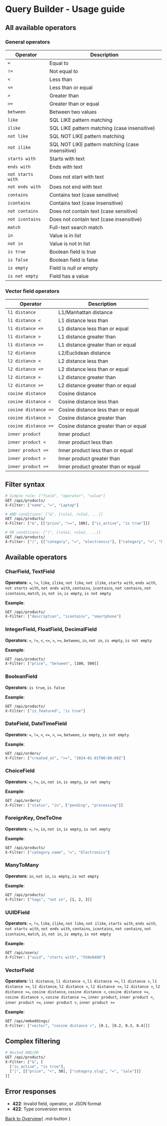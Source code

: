 # Query Builder - Usage guide

## All available operators

### General operators

| Operator | Description |
|----------|-------------|
| `=` | Equal to |
| `!=` | Not equal to |
| `<` | Less than |
| `<=` | Less than or equal |
| `>` | Greater than |
| `>=` | Greater than or equal |
| `between` | Between two values |
| `like` | SQL LIKE pattern matching |
| `ilike` | SQL LIKE pattern matching (case insensitive) |
| `not like` | SQL NOT LIKE pattern matching |
| `not ilike` | SQL NOT LIKE pattern matching (case insensitive) |
| `starts with` | Starts with text |
| `ends with` | Ends with text |
| `not starts with` | Does not start with text |
| `not ends with` | Does not end with text |
| `contains` | Contains text (case sensitive) |
| `icontains` | Contains text (case insensitive) |
| `not contains` | Does not contain text (case sensitive) |
| `not icontains` | Does not contain text (case insensitive) |
| `match` | Full-text search match |
| `in` | Value is in list |
| `not in` | Value is not in list |
| `is true` | Boolean field is true |
| `is false` | Boolean field is false |
| `is empty` | Field is null or empty |
| `is not empty` | Field has a value |

### Vector field operators

| Operator | Description |
|----------|-------------|
| `l1 distance` | L1/Manhattan distance |
| `l1 distance <` | L1 distance less than |
| `l1 distance <=` | L1 distance less than or equal |
| `l1 distance >` | L1 distance greater than |
| `l1 distance >=` | L1 distance greater than or equal |
| `l2 distance` | L2/Euclidean distance |
| `l2 distance <` | L2 distance less than |
| `l2 distance <=` | L2 distance less than or equal |
| `l2 distance >` | L2 distance greater than |
| `l2 distance >=` | L2 distance greater than or equal |
| `cosine distance` | Cosine distance |
| `cosine distance <` | Cosine distance less than |
| `cosine distance <=` | Cosine distance less than or equal |
| `cosine distance >` | Cosine distance greater than |
| `cosine distance >=` | Cosine distance greater than or equal |
| `inner product` | Inner product |
| `inner product <` | Inner product less than |
| `inner product <=` | Inner product less than or equal |
| `inner product >` | Inner product greater than |
| `inner product >=` | Inner product greater than or equal |

## Filter syntax

```bash
# Simple rule: ["field", "operator", "value"]
GET /api/products/
X-Filter: ["name", "=", "Laptop"]

# AND conditions: ["&", [rule1, rule2, ...]]
GET /api/products/
X-Filter: ["&", [["price", ">=", 100], ["is_active", "is true"]]]

# OR conditions: ["|", [rule1, rule2, ...]]
GET /api/products/
X-Filter: ["|", [["category", "=", "electronics"], ["category", "=", "books"]]]
```

## Available operators

### CharField, TextField
**Operators**: `=`, `!=`, `like`, `ilike`, `not like`, `not ilike`, `starts with`, `ends with`, `not starts with`, `not ends with`, `contains`, `icontains`, `not contains`, `not icontains`, `match`, `in`, `not in`, `is empty`, `is not empty`

**Example**:
```bash
GET /api/products/
X-Filter: ["description", "icontains", "smartphone"]
```

### IntegerField, FloatField, DecimalField
**Operators**: `=`, `!=`, `<`, `<=`, `>`, `>=`, `between`, `in`, `not in`, `is empty`, `is not empty`

**Example**:
```bash
GET /api/products/
X-Filter: ["price", "between", [100, 500]]
```

### BooleanField
**Operators**: `is true`, `is false`

**Example**:
```bash
GET /api/products/
X-Filter: ["is_featured", "is true"]
```

### DateField, DateTimeField
**Operators**: `=`, `!=`, `<`, `<=`, `>`, `>=`, `between`, `is empty`, `is not empty`

**Example**:
```bash
GET /api/orders/
X-Filter: ["created_at", ">=", "2024-01-01T00:00:00Z"]
```

### ChoiceField
**Operators**: `=`, `!=`, `in`, `not in`, `is empty`, `is not empty`

**Example**:
```bash
GET /api/orders/
X-Filter: ["status", "in", ["pending", "processing"]]
```

### ForeignKey, OneToOne
**Operators**: `=`, `!=`, `in`, `not in`, `is empty`, `is not empty`

**Example**:
```bash
GET /api/products/
X-Filter: ["category.name", "=", "Electronics"]
```

### ManyToMany
**Operators**: `in`, `not in`, `is empty`, `is not empty`

**Example**:
```bash
GET /api/products/
X-Filter: ["tags", "not in", [1, 2, 3]]
```

### UUIDField
**Operators**: `=`, `!=`, `like`, `ilike`, `not like`, `not ilike`, `starts with`, `ends with`, `not starts with`, `not ends with`, `contains`, `icontains`, `not contains`, `not icontains`, `match`, `in`, `not in`, `is empty`, `is not empty`

**Example**:
```bash
GET /api/users/
X-Filter: ["uuid", "starts with", "550e8400"]
```

### VectorField
**Operators**: `l1 distance`, `l1 distance <`, `l1 distance <=`, `l1 distance >`, `l1 distance >=`, `l2 distance`, `l2 distance <`, `l2 distance <=`, `l2 distance >`, `l2 distance >=`, `cosine distance`, `cosine distance <`, `cosine distance <=`, `cosine distance >`, `cosine distance >=`, `inner product`, `inner product <`, `inner product <=`, `inner product >`, `inner product >=`

**Example**:
```bash
GET /api/embeddings/
X-Filter: ["vector", "cosine distance <", [0.1, [0.2, 0.3, 0.4]]]
```

## Complex filtering

```bash
# Nested AND/OR
GET /api/products/
X-Filter: ["&", [
  ["is_active", "is true"],
  ["|", [["price", "<", 50], ["category.slug", "=", "sale"]]]
]]
```

## Error responses

- **422**: Invalid field, operator, or JSON format
- **422**: Type conversion errors

[Back to Overview](overview.md){ .md-button }
